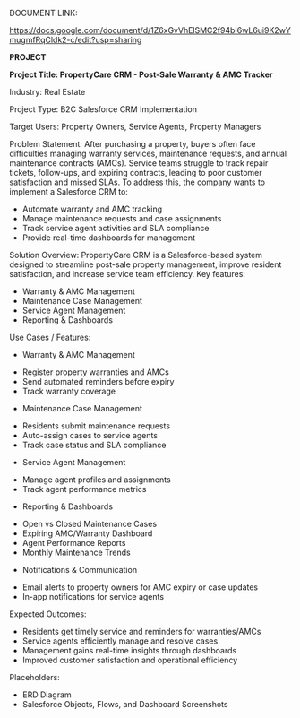 DOCUMENT LINK:

https://docs.google.com/document/d/1Z6xGvVhElSMC2f94bI6wL6ui9K2wYmugmfRqCldk2-c/edit?usp=sharing

**PROJECT**

**Project Title: PropertyCare CRM - Post-Sale Warranty & AMC Tracker**

Industry: Real Estate

Project Type: B2C Salesforce CRM Implementation

Target Users: Property Owners, Service Agents, Property Managers

Problem Statement:
After purchasing a property, buyers often face difficulties managing warranty services, maintenance
requests, and annual maintenance contracts (AMCs). Service teams struggle to track repair tickets,
follow-ups, and expiring contracts, leading to poor customer satisfaction and missed SLAs.
To address this, the company wants to implement a Salesforce CRM to:
- Automate warranty and AMC tracking
- Manage maintenance requests and case assignments
- Track service agent activities and SLA compliance
- Provide real-time dashboards for management

Solution Overview:
PropertyCare CRM is a Salesforce-based system designed to streamline post-sale property
management, improve resident satisfaction, and increase service team efficiency.
Key features:
- Warranty & AMC Management
- Maintenance Case Management
- Service Agent Management
- Reporting & Dashboards

Use Cases / Features:
- Warranty & AMC Management
 * Register property warranties and AMCs
 * Send automated reminders before expiry
 * Track warranty coverage

- Maintenance Case Management
 * Residents submit maintenance requests
 * Auto-assign cases to service agents
 * Track case status and SLA compliance

- Service Agent Management
 * Manage agent profiles and assignments
 * Track agent performance metrics

- Reporting & Dashboards
 * Open vs Closed Maintenance Cases
 * Expiring AMC/Warranty Dashboard
 * Agent Performance Reports
 * Monthly Maintenance Trends

- Notifications & Communication
 * Email alerts to property owners for AMC expiry or case updates
 * In-app notifications for service agents

Expected Outcomes:
- Residents get timely service and reminders for warranties/AMCs
- Service agents efficiently manage and resolve cases
- Management gains real-time insights through dashboards
- Improved customer satisfaction and operational efficiency

Placeholders:
- ERD Diagram
- Salesforce Objects, Flows, and Dashboard Screenshots
